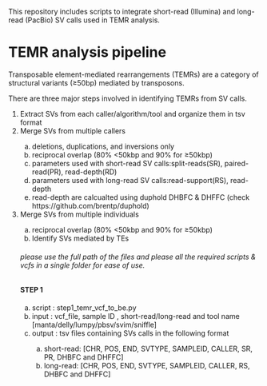 This repository includes scripts to integrate short-read (Illumina) and long-read (PacBio) SV calls used in TEMR analysis.

# TEMR analysis pipeline

Transposable element-mediated rearrangements (TEMRs) are a category of structural variants (&ge;50bp) mediated by transposons.

There are three major steps involved in identifying TEMRs from SV calls.

<ol>
  <li>Extract SVs from each caller/algorithm/tool and organize them in tsv format</li>
  <li>Merge SVs from multiple callers</li>
  <ol style="list-style-type: lower-alpha">
    <li>deletions, duplications, and inversions only</li>
    <li>reciprocal overlap (80% <50kbp and 90% for &ge;50kbp)</li>
    <li>parameters used with short-read SV calls:split-reads(SR), paired-read(PR), read-depth(RD)</li>
    <li>parameters used with long-read SV calls:read-support(RS), read-depth</li>    
    <li>read-depth are calcualted using duphold DHBFC & DHFFC (check https://github.com/brentp/duphold)</li>

  </ol>
  <li>Merge SVs from multiple individuals</li>
  <ol style="list-style-type: lower-alpha">
    <li>reciprocal overlap (80% <50kbp and 90% for &ge;50kbp)</li>
  <li>Identify SVs mediated by TEs</li>
</ol>

###### please use the full path of the files and please all the required scripts & vcfs in a single folder for ease of use.
  
#### STEP 1
<ol type="a">
  <li>script : step1_temr_vcf_to_be.py
  <li>input : vcf_file, sample ID , short-read/long-read and tool name [manta/delly/lumpy/pbsv/svim/sniffle]</li>
  <li>output : tsv files containing SVs calls in the following format</li>
    <ul style="list-style-type: lower-alpha">
      <li>short-read: [CHR, POS, END, SVTYPE, SAMPLEID, CALLER, SR, PR, DHBFC and DHFFC]</li>
      <li>long-read: [CHR, POS, END, SVTYPE, SAMPLEID, CALLER, RS, DHBFC and DHFFC]</li>
    </ul>
</ol>

